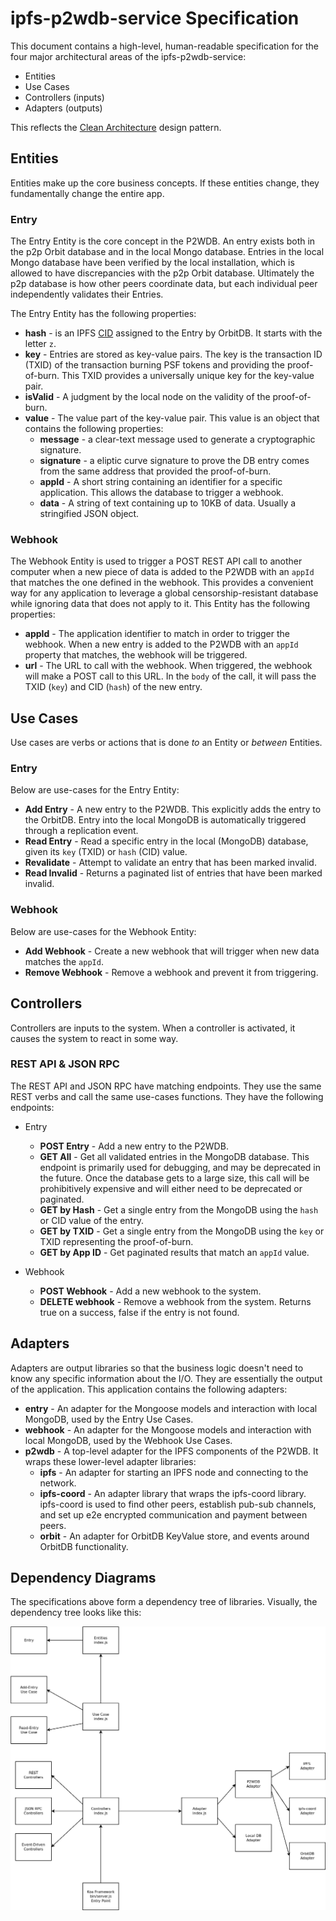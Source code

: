 # ipfs-p2wdb-service Specification

This document contains a high-level, human-readable specification for the four major architectural areas of the ipfs-p2wdb-service:

- Entities
- Use Cases
- Controllers (inputs)
- Adapters (outputs)

This reflects the [Clean Architecture](./specification.md) design pattern.

## Entities

Entities make up the core business concepts. If these entities change, they fundamentally change the entire app.

### Entry

The Entry Entity is the core concept in the P2WDB. An entry exists both in the p2p Orbit database and in the local Mongo database. Entries in the local Mongo database have been verified by the local installation, which is allowed to have discrepancies with the p2p Orbit database. Ultimately the p2p database is how other peers coordinate data, but each individual peer independently validates their Entries.

The Entry Entity has the following properties:

- **hash** - is an IPFS [CID](https://docs.ipfs.io/concepts/content-addressing/) assigned to the Entry by OrbitDB. It starts with the letter `z`.
- **key** - Entries are stored as key-value pairs. The key is the transaction ID (TXID) of the transaction burning PSF tokens and providing the proof-of-burn. This TXID provides a universally unique key for the key-value pair.
- **isValid** - A judgment by the local node on the validity of the proof-of-burn.
- **value** - The value part of the key-value pair. This value is an object that contains the following properties:
  - **message** - a clear-text message used to generate a cryptographic signature.
  - **signature** - a eliptic curve signature to prove the DB entry comes from the same address that provided the proof-of-burn.
  - **appId** - A short string containing an identifier for a specific application. This allows the database to trigger a webhook.
  - **data** - A string of text containing up to 10KB of data. Usually a stringified JSON object.

### Webhook

The Webhook Entity is used to trigger a POST REST API call to another computer when a new piece of data is added to the P2WDB with an `appId` that matches the one defined in the webhook. This provides a convenient way for any application to leverage a global censorship-resistant database while ignoring data that does not apply to it. This Entity has the following properties:

- **appId** - The application identifier to match in order to trigger the webhook. When a new entry is added to the P2WDB with an `appId` property that matches, the webhook will be triggered.
- **url** - The URL to call with the webhook. When triggered, the webhook will make a POST call to this URL. In the `body` of the call, it will pass the TXID (`key`) and CID (`hash`) of the new entry.

## Use Cases

Use cases are verbs or actions that is done _to_ an Entity or _between_ Entities.

### Entry

Below are use-cases for the Entry Entity:

- **Add Entry** - A new entry to the P2WDB. This explicitly adds the entry to the OrbitDB. Entry into the local MongoDB is automatically triggered through a replication event.
- **Read Entry** - Read a specific entry in the local (MongoDB) database, given its `key` (TXID) or `hash` (CID) value.
- **Revalidate** - Attempt to validate an entry that has been marked invalid.
- **Read Invalid** - Returns a paginated list of entries that have been marked invalid.

### Webhook

Below are use-cases for the Webhook Entity:

- **Add Webhook** - Create a new webhook that will trigger when new data matches the `appId`.
- **Remove Webhook** - Remove a webhook and prevent it from triggering.

## Controllers

Controllers are inputs to the system. When a controller is activated, it causes the system to react in some way.

### REST API & JSON RPC

The REST API and JSON RPC have matching endpoints. They use the same REST verbs and call the same use-cases functions. They have the following endpoints:

- Entry

  - **POST Entry** - Add a new entry to the P2WDB.
  - **GET All** - Get all validated entries in the MongoDB database. This endpoint is primarily used for debugging, and may be deprecated in the future. Once the database gets to a large size, this call will be prohibitively expensive and will either need to be deprecated or paginated.
  - **GET by Hash** - Get a single entry from the MongoDB using the `hash` or CID value of the entry.
  - **GET by TXID** - Get a single entry from the MongoDB using the `key` or TXID representing the proof-of-burn.
  - **GET by App ID** - Get paginated results that match an `appId` value.

- Webhook
  - **POST Webhook** - Add a new webhook to the system.
  - **DELETE webhook** - Remove a webhook from the system. Returns true on a success, false if the entry is not found.

## Adapters

Adapters are output libraries so that the business logic doesn't need to know any specific information about the I/O. They are essentially the output of the application. This application contains the following adapters:

- **entry** - An adapter for the Mongoose models and interaction with local MongoDB, used by the Entry Use Cases.
- **webhook** - An adapter for the Mongoose models and interaction with local MongoDB, used by the Webhook Use Cases.
- **p2wdb** - A top-level adapter for the IPFS components of the P2WDB. It wraps these lower-level adapter libraries:
  - **ipfs** - An adapter for starting an IPFS node and connecting to the network.
  - **ipfs-coord** - An adapter library that wraps the ipfs-coord library. ipfs-coord is used to find other peers, establish pub-sub channels, and set up e2e encrypted communication and payment between peers.
  - **orbit** - An adapter for OrbitDB KeyValue store, and events around OrbitDB functionality.

## Dependency Diagrams

The specifications above form a dependency tree of libraries. Visually, the dependency tree looks like this:

![Dependency Graph](./diagrams/p2wdb-clean-architecture.png)
